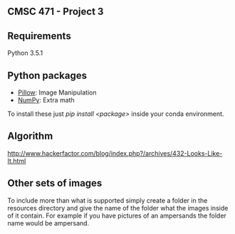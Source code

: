 ## CMSC 471 - Project 3

## Requirements

Python 3.5.1

## Python packages

- [Pillow](https://github.com/python-pillow/Pillow): Image Manipulation
- [NumPy](http://www.numpy.org/): Extra math

To install these just *pip install \<package\>* inside your conda environment.

## Algorithm

http://www.hackerfactor.com/blog/index.php?/archives/432-Looks-Like-It.html

## Other sets of images

To include more than what is supported simply create a folder in the resources directory
and give the name of the folder what the images inside of it contain. For example if you
have pictures of an ampersands the folder name would be ampersand.
